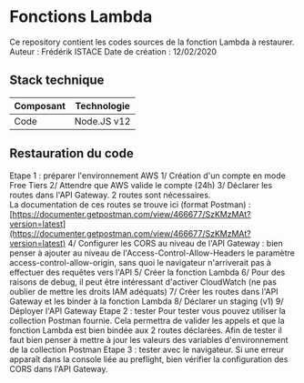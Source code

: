 
# Fonctions Lambda

Ce repository contient les codes sources de la fonction Lambda à restaurer.
Auteur : Frédérik ISTACE
Date de création : 12/02/2020

## Stack technique
| Composant |Technologie  |
|--|--|
| Code |Node.JS v12  |

## Restauration du code
Etape 1 : préparer l'environnement AWS
1/ Création d'un compte en mode Free Tiers
2/ Attendre que AWS valide le compte (24h)
3/ Déclarer les routes dans l'API Gateway. 2 routes sont nécessaires.  
La documentation de ces routes se trouve ici (format Postman) : [https://documenter.getpostman.com/view/466677/SzKMzMAt?version=latest](https://documenter.getpostman.com/view/466677/SzKMzMAt?version=latest)
4/ Configurer les CORS au niveau de l'API Gateway : bien penser à ajouter au niveau de l'Access-Control-Allow-Headers le paramètre access-control-allow-origin, sans quoi le navigateur n'arriverait pas à effectuer des requêtes vers l'API
5/ Créer la fonction Lambda
6/ Pour des raisons de debug, il peut être intéressant d'activer CloudWatch (ne pas oublier de mettre les droits IAM adéquats)
7/ Créer les routes dans l'API Gateway et les binder à la fonction Lambda
8/ Déclarer un staging (v1)
9/ Déployer l'API Gateway
Etape 2 : tester
Pour tester vous pouvez utiliser la collection Postman fournie. Cela permettra de valider les appels et que la fonction Lambda est bien bindée aux 2 routes déclarées.
Afin de tester il faut bien penser à mettre à jour les valeurs des variables d'environnement de la collection Postman
Etape 3 : tester avec le navigateur.
Si une erreur apparaît dans la console liée au preflight, bien vérifier la configuration des CORS dans l'API Gateway.
